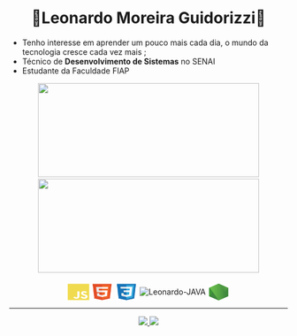 # <div align="center">👾Leonardo Moreira Guidorizzi👾</div>

* Tenho interesse em aprender um pouco mais cada dia, o mundo da tecnologia cresce cada vez mais ;
* Técnico de <strong>Desenvolvimento de Sistemas</strong> no SENAI
* Estudante da Faculdade FIAP
  


<div align="center">
  <img height="170em"width="400em" src="https://github-readme-stats.vercel.app/api?username=LeonardoGuidorizzi&show_icons=true&theme=dark&include_all_commits=true&count_private=true"/>
  <img height="170em"width="400em" src="https://github-readme-stats.vercel.app/api/top-langs/?username=LeonardoGuidorizzi&layout=compact&langs_count=7&theme=dark"/>
</div>

<div style="display: inline_block" align="center"><br>
  <img align="center" alt="Leonardo-Js" height="30" width="40" src="https://raw.githubusercontent.com/devicons/devicon/master/icons/javascript/javascript-plain.svg">
  <img align="center" alt="Leonardo-HTML" height="30" width="40" src="https://raw.githubusercontent.com/devicons/devicon/master/icons/html5/html5-original.svg">
  <img align="center" alt="Leonardo-CSS" height="30" width="40" src="https://raw.githubusercontent.com/devicons/devicon/master/icons/css3/css3-original.svg">
  <img align="center" alt="Leonardo-JAVA" height="30" width="40" src="https://cdn.jsdelivr.net/gh/devicons/devicon/icons/java/java-original.svg">
  <img align="center" alt="Leonardo-NODEJS" height="30" width="40" src="https://github.com/devicons/devicon/blob/master/icons/nodejs/nodejs-original.svg">
</div>
<hr>
<div align="center">
  <a href = "mailto:contact.leonardoguidorizzi.moreira@gmail.com">
    <img src="https://img.shields.io/badge/-Gmail-%23333?style=for-the-badge&logo=gmail&logoColor=white" target="_blank">
  </a>
  <a href="https://www.linkedin.com/in/leonardo-moreira-2a47a523b/" target="_blank">
    <img src="https://img.shields.io/badge/-LinkedIn-%230077B5?style=for-the-badge&logo=linkedin&logoColor=white" target="_blank">
  </a>
</div>


